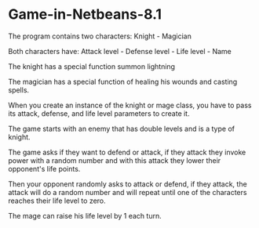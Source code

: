 # Game-in-Netbeans-8.1

The program contains two characters: Knight - Magician

Both characters have: Attack level - Defense level - Life level - Name

The knight has a special function summon lightning

The magician has a special function of healing his wounds and casting spells.

When you create an instance of the knight or mage class, you have to pass its attack, defense, and life level parameters to create it.

The game starts with an enemy that has double levels and is a type of knight.

The game asks if they want to defend or attack, if they attack they invoke power with a random number and with this attack they lower their opponent's life points.

Then your opponent randomly asks to attack or defend, if they attack, the attack will do a random number and will repeat until one of the characters reaches their life level to zero.

The mage can raise his life level by 1 each turn.
